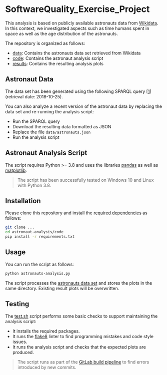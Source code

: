 # SoftwareQuality_Exercise_Project

This analysis is based on publicly available astronauts data from [Wikidata](https://www.wikidata.org/wiki/Wikidata:Main_Page).
In this context, we investigated aspects such as time humans spent in space as well as the age distribution of the astronauts.

The repository is organized as follows:

- [data](data): Contains the astronauts data set retrieved from Wikidata
- [code](code): Contains the astronaut analysis script
- [results](results): Contains the resulting analysis plots


## Astronaut Data

The data set has been generated using the following SPARQL query [[1]] (retrieval date: 2018-10-25).

You can also analyze a recent version of the astronaut data by replacing the data set and re-running the analysis script:
- Run the SPARQL query
- Download the resulting data formatted as JSON
- Replace the file `data/astronauts.json`
- Run the analysis script

## Astronaut Analysis Script

The script requires Python >= 3.8 and uses the libraries [pandas](https://pandas.pydata.org/) as well as [matplotlib](https://matplotlib.org/).

> The script has been successfully tested on Windows 10 and Linux with Python 3.8.

## Installation

Please clone this repository and install the [required dependencies](code/requirements.txt) as follows:

```bash
git clone ...
cd astronaut-analysis/code
pip install -r requirements.txt
```

## Usage

You can run the script as follows:

```bash
python astronauts-analysis.py
```

The script processes the [astronauts data set](data/astronauts.json) and stores the plots in the same directory.
Existing result plots will be overwritten.

## Testing

The [test.sh](code/test.sh) script performs some basic checks to support maintaining the analysis script:

- It installs the required packages.
- It runs the [flake8](https://flake8.pycqa.org/en/latest/) linter to find programming mistakes and code style issues.
- It runs the analysis script and checks that the expected plots are produced.

> The script runs as part of the [GitLab build pipeline](.gitlab-ci.yml) to find errors introduced by new commits.


[1]: https://query.wikidata.org/#%23Birthplaces%20of%20astronauts%0ASELECT%20DISTINCT%20%3Fastronaut%20%3FastronautLabel%20%3Fbirthdate%20%3FbirthplaceLabel%20%3Fsex_or_genderLabel%20%3Ftime_in_space%20%3Fdate_of_death%20WHERE%20%7B%0A%20%20%3Fastronaut%20%3Fx1%20wd%3AQ11631.%0A%20%20%3Fastronaut%20wdt%3AP569%20%3Fbirthdate.%0A%20%20%3Fastronaut%20wdt%3AP19%20%3Fbirthplace.%0A%20%20SERVICE%20wikibase%3Alabel%20%7B%20bd%3AserviceParam%20wikibase%3Alanguage%20%22en%22.%20%7D%0A%20%20OPTIONAL%20%7B%20%3Fastronaut%20wdt%3AP21%20%3Fsex_or_gender.%20%7D%0A%20%20OPTIONAL%20%7B%20%3Fastronaut%20wdt%3AP2873%20%3Ftime_in_space.%20%7D%0A%20%20OPTIONAL%20%7B%20%3Fastronaut%20wdt%3AP570%20%3Fdate_of_death.%20%7D%0A%7D%0AORDER%20BY%20DESC%28%3Ftime_in_space%29

